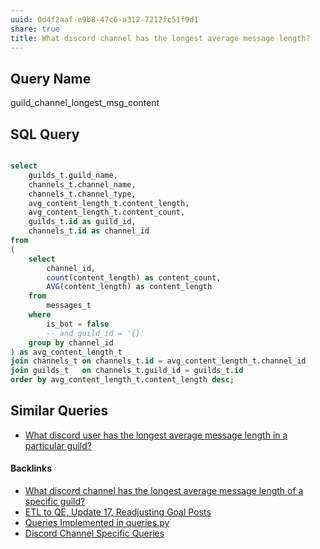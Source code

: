 ```yaml
---
uuid: 0d4f2aaf-e9b8-47c6-a312-7212fc51f9d1
share: true
title: What discord channel has the longest average message length?
---
```

## Query Name

guild_channel_longest_msg_content

## SQL Query

``` sql

select 
	guilds_t.guild_name,
	channels_t.channel_name,
	channels_t.channel_type,
	avg_content_length_t.content_length,
	avg_content_length_t.content_count,
	guilds_t.id as guild_id,
	channels_t.id as channel_id
from 
(
	select 
		channel_id, 
		count(content_length) as content_count,
		AVG(content_length) as content_length
	from
		messages_t
	where
		is_bot = false
		-- and guild_id = '{}'
	group by channel_id
) as avg_content_length_t
join channels_t on channels_t.id = avg_content_length_t.channel_id
join guilds_t   on channels_t.guild_id = guilds_t.id
order by avg_content_length_t.content_length desc;

```

## Similar Queries

* [What discord user has the longest average message length in a particular guild?](/2f4fd09e-24a3-4359-81b2-049742a03610)

#### Backlinks

* [What discord channel has the longest average message length of a specific guild?](/86ac9f2f-087d-4791-a0e0-2f01688fe0c7)
* [ETL to QE, Update 17, Readjusting Goal Posts](/d14bd990-0628-4152-9bea-0c588dc707e8)
* [Queries Implemented in queries.py](/3a44d50b-0280-42f8-8fa0-6c15d4ffe161)
* [Discord Channel Specific Queries](/eb155f2b-ae94-4602-a9a8-1aa1a40f4b1b)